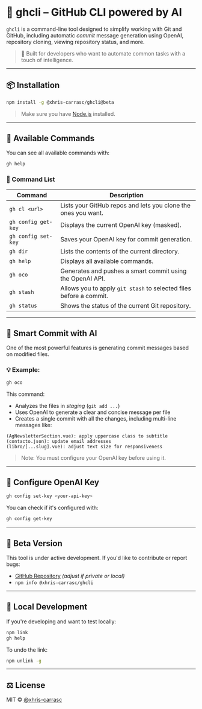 # 🧠 ghcli – GitHub CLI powered by AI

`ghcli` is a command-line tool designed to simplify working with Git and GitHub, including automatic *commit* message generation using OpenAI, repository cloning, viewing repository status, and more.

> 🚀 Built for developers who want to automate common tasks with a touch of intelligence.

---

## 📦 Installation

```bash
npm install -g @xhris-carrasc/ghcli@beta
```

> Make sure you have [Node.js](https://nodejs.org/) installed.

---

## 🧰 Available Commands

You can see all available commands with:

```bash
gh help
```

### 📘 Command List

| Command             | Description                                                        |
| ------------------- | ------------------------------------------------------------------ |
| `gh cl <url>`       | Lists your GitHub repos and lets you clone the ones you want.      |
| `gh config get-key` | Displays the current OpenAI key (masked).                          |
| `gh config set-key` | Saves your OpenAI key for commit generation.                       |
| `gh dir`            | Lists the contents of the current directory.                       |
| `gh help`           | Displays all available commands.                                   |
| `gh oco`            | Generates and pushes a smart commit using the OpenAI API.          |
| `gh stash`          | Allows you to apply `git stash` to selected files before a commit. |
| `gh status`         | Shows the status of the current Git repository.                    |

---

## 🤖 Smart Commit with AI

One of the most powerful features is generating commit messages based on modified files.

### 💡 Example:

```bash
gh oco
```

This command:

* Analyzes the files in *staging* (`git add ...`)
* Uses OpenAI to generate a clear and concise message per file
* Creates a single commit with all the changes, including multi-line messages like:

```
(AgNewsletterSection.vue): apply uppercase class to subtitle
(contacto.json): update email addresses
(libro/[...slug].vue): adjust text size for responsiveness
```

> Note: You must configure your OpenAI key before using it.

---

## 🔐 Configure OpenAI Key

```bash
gh config set-key <your-api-key>
```

You can check if it's configured with:

```bash
gh config get-key
```

---

## 🧪 Beta Version

This tool is under active development. If you'd like to contribute or report bugs:

* [GitHub Repository](https://github.com/xhris-carrasc/ghcli) *(adjust if private or local)*
* `npm info @xhris-carrasc/ghcli`

---

## 🧪 Local Development

If you're developing and want to test locally:

```bash
npm link
gh help
```

To undo the link:

```bash
npm unlink -g
```

---
## ⚖️ License

MIT © [@xhris-carrasc](https://github.com/xhris-carrasc)

